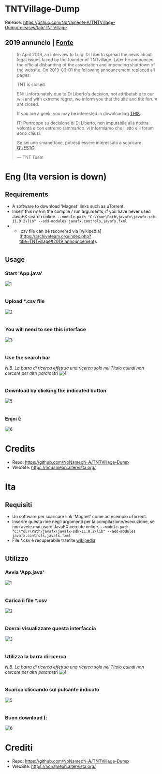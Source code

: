 
# TNTVillage-Dump
Release: https://github.com/NoNameoN-A/TNTVillage-Dump/releases/tag/TNTVillage

## 2019 annuncio | [Fonte](https://archiveteam.org/index.php?title=TNTvillage#2019_announcement)

> In April 2019, an interview to Luigi Di Liberto spread the news about
> legal issues faced by the founder of TNTvillage. Later he announced
> the official disbanding of the association and impending shutdown of
> the website. On 2019-09-01 the following announcement replaced all
> pages:
> 
> TNT is closed
> 
> EN: Unfortunately due to Di Liberto's decision, not attributable to
> our will and with extreme regret, we inform you that the site and the
> forum are closed.
> 
> If you are a geek, you may be interested in downloading
> [THIS](https://archive.org/details/dump_release_tntvillage_2019-08-30).
> 
> IT: Purtroppo su decisione di Di Liberto, non imputabile alla nostra
> volontà e con estremo rammarico, vi informiamo che il sito e il forum
> sono chiusi.
> 
> Se sei uno smanettone, potresti essere interessato a scaricare
> [QUESTO](https://archive.org/details/dump_release_tntvillage_2019-08-30).
> 
> — TNT Team

# Eng (Ita version is down)
## Requirements

- A software to download 'Magnet' links such as uTorrent.
 - Insert this rine in the compile / run arguments, if you have never used JavaFX search online. `--module-path "C:\Your\Path\javafx\javafx-sdk-11.0.2\lib" --add-modules javafx.controls,javafx.fxml`
 - * .csv file can be recovered via [wikipedia] (https://archiveteam.org/index.php?title=TNTvillage#2019_announcement).

#
## Usage
### Start 'App.java'
![1](https://github.com/NoNameoN-A/TNTVillage-Dump/blob/main/README%20Image/1.PNG)
#
### Upload *.csv file
![2](https://github.com/NoNameoN-A/TNTVillage-Dump/blob/main/README%20Image/2.PNG)
#
### You will need to see this interface
![3](https://github.com/NoNameoN-A/TNTVillage-Dump/blob/main/README%20Image/3.PNG)
#
### Use the search bar
*N.B. La barra di ricerca effettua una ricerca solo nel Titolo quindi non cercare per altri parametri*
![4](https://github.com/NoNameoN-A/TNTVillage-Dump/blob/main/README%20Image/4.PNG)
#
### Download by clicking the indicated button
![5](https://github.com/NoNameoN-A/TNTVillage-Dump/blob/main/README%20Image/5.PNG)
#
### Enjoi (:
![6](https://github.com/NoNameoN-A/TNTVillage-Dump/blob/main/README%20Image/6.PNG)
#
# Credits

 - Repo: https://github.com/NoNameoN-A/TNTVillage-Dump
 - WebSite: https://nonameon.altervista.org/

# Ita
## Requisiti

 - Un software per scaricare link 'Magnet' come ad esempio uTorrent.
 - Inserire questa rine negli argomenti per la compilazione/esecuzione, se non avete mai usato JavaFX cercate online. `--module-path "C:\Your\Path\javafx\javafx-sdk-11.0.2\lib" --add-modules javafx.controls,javafx.fxml`
 - File *.csv è recuperabile tramite [wikipedia](https://archiveteam.org/index.php?title=TNTvillage#2019_announcement).

#
## Utilizzo
### Avvia 'App.java'
![1](https://github.com/NoNameoN-A/TNTVillage-Dump/blob/main/README%20Image/1.PNG)
#
### Carica il file *.csv
![2](https://github.com/NoNameoN-A/TNTVillage-Dump/blob/main/README%20Image/2.PNG)
#
### Dovrai visualizzare questa interfaccia
![3](https://github.com/NoNameoN-A/TNTVillage-Dump/blob/main/README%20Image/3.PNG)
#
### Utilizza la barra di ricerca
*N.B. La barra di ricerca effettua una ricerca solo nel Titolo quindi non cercare per altri parametri*
![4](https://github.com/NoNameoN-A/TNTVillage-Dump/blob/main/README%20Image/4.PNG)
#
### Scarica cliccando sul pulsante indicato
![5](https://github.com/NoNameoN-A/TNTVillage-Dump/blob/main/README%20Image/5.PNG)
#
### Buon download (:
![6](https://github.com/NoNameoN-A/TNTVillage-Dump/blob/main/README%20Image/6.PNG)
#
# Crediti

 - Repo: https://github.com/NoNameoN-A/TNTVillage-Dump
 - WebSite: https://nonameon.altervista.org/
